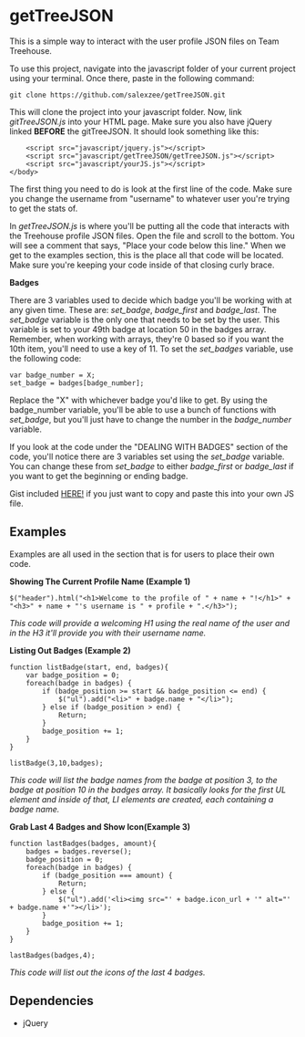 # getTreeJSON
This is a simple way to interact with the user profile JSON files on Team Treehouse.

To use this project, navigate into the javascript folder of your current project using your terminal. Once there, paste in the following command:

`git clone https://github.com/salexzee/getTreeJSON.git`

This will clone the project into your javascript folder. Now, link *gitTreeJSON.js* into your HTML page. Make sure you also have jQuery linked **BEFORE** the gitTreeJSON. It should look something like this:

```
	<script src="javascript/jquery.js"></script>
	<script src="javascript/getTreeJSON/getTreeJSON.js"></script>
	<script src="javascript/yourJS.js"></script>
</body>
```

The first thing you need to do is look at the first line of the code. Make sure you change the username from "username" to whatever user you're trying to get the stats of.

In *getTreeJSON.js* is where you'll be putting all the code that interacts with the Treehouse profile JSON files. Open the file and scroll to the bottom. You will see a comment that says, "Place your code below this line." When we get to the examples section, this is the place all that code will be located. Make sure you're keeping your code inside of that closing curly brace.

**Badges**

There are 3 variables used to decide which badge you'll be working with at any given time. These are: *set_badge*, *badge_first* and *badge_last*. The *set_badge* variable is the only one that needs to be set by the user. This variable is set to your 49th badge at location 50 in the badges array. Remember, when working with arrays, they're 0 based so if you want the 10th item, you'll need to use a key of 11. To set the *set_badges* variable, use the following code:

```
var badge_number = X;
set_badge = badges[badge_number];
```

Replace the "X" with whichever badge you'd like to get. By using the badge_number variable, you'll be able to use a bunch of functions with *set_badge*, but you'll just have to change the number in the *badge_number* variable.

If you look at the code under the "DEALING WITH BADGES" section of the code, you'll notice there are 3 variables set using the *set_badge* variable. You can change these from *set_badge* to either *badge_first* or *badge_last* if you want to get the beginning or ending badge.


Gist included [HERE!](https://gist.github.com/salexzee/71af99b14c25c78e33ba) if you just want to copy and paste this into your own JS file.

Examples
-----------

Examples are all used in the section that is for users to place their own code.

**Showing The Current Profile Name (Example 1)**

```
$("header").html("<h1>Welcome to the profile of " + name + "!</h1>" +
"<h3>" + name + "'s username is " + profile + ".</h3>");
```

*This code will provide a welcoming H1 using the real name of the user and in the H3 it'll provide you with their username name.*

**Listing Out Badges (Example 2)**

```
function listBadge(start, end, badges){
	var badge_position = 0;
	foreach(badge in badges) {
		if (badge_position >= start && badge_position <= end) {
			$("ul").add("<li>" + badge.name + "</li>");
		} else if (badge_position > end) {
			Return;
		}
		badge_position += 1;
	}
}

listBadge(3,10,badges);
```

*This code will list the badge names from the badge at position 3, to the badge at position 10 in the badges array. It basically looks for the first UL element and inside of that, LI elements are created, each containing a badge name.*

**Grab Last 4 Badges and Show Icon(Example 3)**

```
function lastBadges(badges, amount){
	badges = badges.reverse();
	badge_position = 0;
	foreach(badge in badges) {
		if (badge_position === amount) {
			Return;
		} else {
			$("ul").add('<li><img src="' + badge.icon_url + '" alt="' + badge.name +'"></li>');
		}
		badge_position += 1;
	}
}

lastBadges(badges,4);
```

*This code will list out the icons of the last 4 badges.*


Dependencies
-----------
* jQuery
